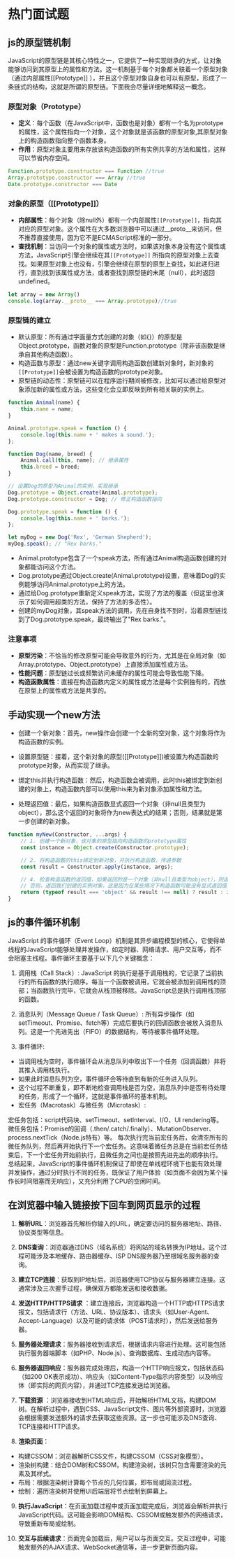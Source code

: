# 热门面试题

## js的原型链机制

JavaScript的原型链是其核心特性之一，它提供了一种实现继承的方式，让对象能够访问到其原型上的属性和方法。这一机制基于每个对象都关联着一个原型对象（通过内部属性[[Prototype]]
），并且这个原型对象自身也可以有原型，形成了一条链式的结构，这就是所谓的原型链。下面我会尽量详细地解释这一概念。

### 原型对象（Prototype）

- **定义**：每个函数（在JavaScript中，函数也是对象）都有一个名为prototype的属性，这个属性指向一个对象，这个对象就是该函数的原型对象,其原型对象上的构造函数指向整个函数本身。
- **作用**：原型对象主要用来存放该构造函数的所有实例共享的方法和属性，这样可以节省内存空间。

```javascript
Function.prototype.constructor === Function //true
Array.prototype.constructor === Array //true
Date.prototype.constructor === Date
```

### 对象的原型（[[Prototype]]）

- **内部属性**：每个对象（除null外）都有一个内部属性`[[Prototype]]`，指向其对应的原型对象。这个属性在大多数浏览器中可以通过__proto__来访问，但不推荐直接使用，因为它不是ECMAScript标准的一部分。
- **查找机制**：当访问一个对象的属性或方法时，如果该对象本身没有这个属性或方法，JavaScript引擎会继续在其`[[Prototype]]`
  所指向的原型对象上去查找。如果原型对象上也没有，引擎会继续在原型的原型上查找，如此递归进行，直到找到该属性或方法，或者查找到原型链的末尾（null），此时返回undefined。

```javascript
let array = new Array()
console.log(array.__proto__ === Array.prototype)//true
```

### 原型链的建立

- 默认原型：所有通过字面量方式创建的对象（如{}）的原型是Object.prototype，函数对象的原型是Function.prototype（除非该函数是继承自其他构造函数）。
- 构造函数与原型：通过new关键字调用构造函数创建新对象时，新对象的`[[Prototype]]`会被设置为构造函数的prototype对象。
- 原型链的动态性：原型链可以在程序运行期间被修改，比如可以通过给原型对象添加新的属性或方法，这些变化会立即反映到所有相关联的实例上。

```javascript
function Animal(name) {
    this.name = name;
}

Animal.prototype.speak = function () {
    console.log(this.name + ' makes a sound.');
};

function Dog(name, breed) {
    Animal.call(this, name); // 继承属性
    this.breed = breed;
}

// 设置Dog的原型为Animal的实例，实现继承
Dog.prototype = Object.create(Animal.prototype);
Dog.prototype.constructor = Dog; // 修正构造函数指向

Dog.prototype.speak = function () {
    console.log(this.name + ' barks.');
};

let myDog = new Dog('Rex', 'German Shepherd');
myDog.speak(); // "Rex barks."
```

- Animal.prototype包含了一个speak方法，所有通过Animal构造函数创建的对象都能访问这个方法。
- Dog.prototype通过Object.create(Animal.prototype)设置，意味着Dog的实例能够访问Animal.prototype上的方法。
- 通过给Dog.prototype重新定义speak方法，实现了方法的覆盖（但这里也演示了如何调用超类的方法，保持了方法的多态性）。
- 创建的myDog对象，其speak方法的调用，先在自身找不到时，沿着原型链找到了Dog.prototype.speak，最终输出了"Rex barks."。

### 注意事项

- **原型污染**：不恰当的修改原型可能会导致意外的行为，尤其是在全局对象（如Array.prototype、Object.prototype）上直接添加属性或方法。
- **性能问题**：原型链过长或频繁访问未缓存的属性可能会导致性能下降。
- **构造函数属性**：直接在构造函数内定义的属性或方法是每个实例独有的，而放在原型上的属性或方法是共享的。

## 手动实现一个new方法

- 创建一个新对象：首先，new操作会创建一个全新的空对象，这个对象将作为构造函数的实例。

- 设置原型链：接着，这个新对象的原型([[Prototype]])被设置为构造函数的prototype对象，从而实现了继承。

- 绑定this并执行构造函数：然后，构造函数会被调用，此时this被绑定到新创建的对象上，构造函数内部可以使用this来为新对象添加属性和方法。

- 处理返回值：最后，如果构造函数显式返回一个对象（非null且类型为object），那么这个返回的对象将作为new表达式的结果；否则，结果就是第一步创建的新对象。

```javascript
function myNew(Constructor, ...args) {
    // 1. 创建一个新对象，该对象的原型指向构造函数的prototype属性
    const instance = Object.create(Constructor.prototype);

    // 2. 将构造函数的this绑定到新对象，并执行构造函数，传递参数
    const result = Constructor.apply(instance, args);

    // 4. 检查构造函数的返回值，如果返回的是一个对象（非null且类型为object），则返回该对象；
    // 否则，返回我们创建的实例对象，这是因为在某些情况下构造函数可能没有显式返回值，或者返回非对象值
    return (typeof result === 'object' && result !== null) ? result : instance;
}
```

## js的事件循环机制

JavaScript 的事件循环（Event Loop）机制是其异步编程模型的核心，它使得单线程的JavaScript能够处理并发操作，如定时器、网络请求、用户交互等，而不会阻塞主线程。事件循环主要基于以下几个关键概念：

1. 调用栈（Call Stack）: JavaScript
   的执行是基于调用栈的，它记录了当前执行的所有函数的执行顺序。每当一个函数被调用，它就会被添加到调用栈的顶部；当函数执行完毕，它就会从栈顶被移除。JavaScript总是执行调用栈顶部的函数。

2. 消息队列（Message Queue / Task Queue）:
   所有异步操作（如setTimeout、Promise、fetch等）完成后要执行的回调函数会被放入消息队列。这是一个先进先出（FIFO）的数据结构，等待被事件循环处理。

3. 事件循环:

- 当调用栈为空时，事件循环会从消息队列中取出下一个任务（回调函数）并将其推入调用栈执行。
- 如果此时消息队列为空，事件循环会等待直到有新的任务进入队列。
- 这个过程不断重复，即不断地检查调用栈是否为空，消息队列中是否有待处理的任务，形成了一个循环，这就是事件循环的基本机制。
- 宏任务（Macrotask）与微任务（Microtask）:

宏任务包括：script代码块、setTimeout、setInterval、I/O、UI rendering等。
微任务包括：Promise的回调（.then/.catch/.finally）、MutationObserver、process.nextTick（Node.js特有）等。
每次执行完当前宏任务后，会清空所有的微任务队列，然后再开始执行下一个宏任务。这意味着微任务总是在当前宏任务结束后，下一个宏任务开始前执行，且微任务之间也是按照先进先出的顺序执行。
总结起来，JavaScript的事件循环机制保证了即使在单线程环境下也能有效处理并发操作，通过分时执行不同的任务，既保证了用户体验（如页面不会因为某个操作长时间阻塞而无响应），又充分利用了CPU的空闲时间。

## 在浏览器中输入链接按下回车到网页显示的过程

1. **解析URL**：浏览器首先解析你输入的URL，确定要访问的服务器地址、路径、协议类型等信息。

2. **DNS查询**：浏览器通过DNS（域名系统）将网站的域名转换为IP地址。这个过程可能涉及本地缓存、路由器缓存、ISP DNS服务器乃至根域名服务器的查询。

3. **建立TCP连接**：获取到IP地址后，浏览器使用TCP协议与服务器建立连接。这通常涉及三次握手过程，确保双方都能发送和接收数据。

4. **发送HTTP/HTTPS请求**
   ：建立连接后，浏览器构造一个HTTP或HTTPS请求报文，包括请求行（方法、URL、协议版本）、请求头（如User-Agent、Accept-Language）以及可能的请求体（POST请求时），然后发送给服务器。

5. **服务器处理请求**：服务器接收到请求后，根据请求内容进行处理。这可能包括执行服务器端脚本（如PHP、Node.js）、查询数据库、生成动态内容等。

6. **服务器返回响应**：服务器完成处理后，构造一个HTTP响应报文，包括状态码（如200 OK表示成功）、响应头（如Content-Type指示内容类型）以及响应体（即实际的网页内容），并通过TCP连接发送给浏览器。

7. **下载资源**
   ：浏览器接收到HTML响应后，开始解析HTML文档，构建DOM树。在解析过程中，遇到CSS、JavaScript文件、图片等外部资源时，浏览器会根据需要发送额外的请求去获取这些资源。这一步也可能涉及DNS查询、TCP连接和HTTP请求。

8. **渲染页面**：

- 构建CSSOM：浏览器解析CSS文件，构建CSSOM（CSS对象模型）。
- 渲染树构建：结合DOM树和CSSOM，构建渲染树，该树只包含需要渲染的元素及其样式。
- 布局：根据渲染树计算每个节点的几何位置，即布局或回流过程。
- 绘制：遍历渲染树并使用UI后端层将节点绘制到屏幕上。

9. **执行JavaScript**：在页面加载过程中或页面加载完成后，浏览器会解析并执行JavaScript代码。这可能会影响DOM结构、CSSOM或触发额外的网络请求，导致重新布局或绘制。

10. **交互与后续请求**：页面完全加载后，用户可以与页面交互。交互过程中，可能触发额外的AJAX请求、WebSocket通信等，进一步更新页面内容。